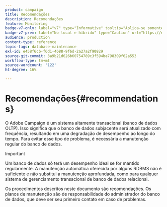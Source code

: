 ```yaml
---
product: campaign
title: Recomendações
description: Recomendações
feature: Monitoring
badge-v7-only: label="v7" type="Informative" tooltip="Aplica-se somente ao Campaign Classic v7"
badge-v7-prem: label="No local e híbrido" type="Caution" url="https://experienceleague.adobe.com/docs/campaign-classic/using/installing-campaign-classic/architecture-and-hosting-models/hosting-models-lp/hosting-models.html?lang=pt-BR" tooltip="Aplica-se somente a implantações locais e híbridas"
audience: production
content-type: reference
topic-tags: database-maintenance
exl-id: e458f6cb-f6d1-4688-9f6d-2a27a2f90829
source-git-commit: 3a9b21d626b60754789c3f594ba798309f62a553
workflow-type: tm+mt
source-wordcount: '122'
ht-degree: 16%

---
```


# Recomendações{#recommendations}



O Adobe Campaign é um sistema altamente transacional (banco de dados OLTP). Isso significa que o banco de dados subjacente será atualizado com frequência, resultando em uma degradação de desempenho ao longo do tempo. Para evitar esse tipo de problema, é necessária a manutenção regular do banco de dados.

>[!IMPORTANT]
>
>Um banco de dados só terá um desempenho ideal se for mantido regularmente. A manutenção automática oferecida por alguns RDBMS não é suficiente e não substitui a manutenção aprofundada, como para qualquer sistema de gerenciamento transacional de banco de dados relacional.
>  
>Os procedimentos descritos neste documento são recomendações. Os planos de manutenção são de responsabilidade do administrador do banco de dados, que deve ser seu primeiro contato em caso de problemas.
